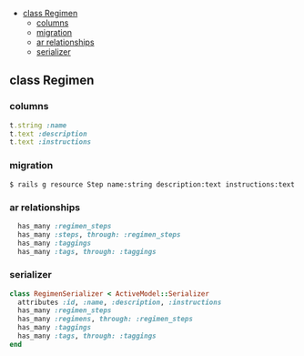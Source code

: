 <!-- START doctoc generated TOC please keep comment here to allow auto update -->
<!-- DON'T EDIT THIS SECTION, INSTEAD RE-RUN doctoc TO UPDATE -->


- [class Regimen](#class-regimen)
  - [columns](#columns)
  - [migration](#migration)
  - [ar relationships](#ar-relationships)
  - [serializer](#serializer)

<!-- END doctoc generated TOC please keep comment here to allow auto update -->

## class Regimen

### columns

```ruby
t.string :name
t.text :description
t.text :instructions
```

### migration

```
$ rails g resource Step name:string description:text instructions:text
```

### ar relationships

```ruby
  has_many :regimen_steps
  has_many :steps, through: :regimen_steps
  has_many :taggings
  has_many :tags, through: :taggings
```

### serializer

```ruby
class RegimenSerializer < ActiveModel::Serializer
  attributes :id, :name, :description, :instructions
  has_many :regimen_steps
  has_many :regimens, through: :regimen_steps
  has_many :taggings
  has_many :tags, through: :taggings
end
```
